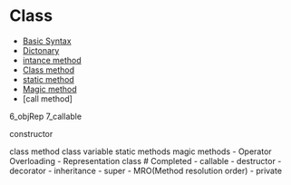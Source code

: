 # Class

* [Basic Syntax](0_basic.py)
* [Dictonary](1_dict.py)
* [intance method](2_intanceMethod.py)
* [Class method](3_classMethod.py)
* [static method](4_staticMethod.py)
* [Magic method](5_magicMethod.py)
* [call method]

6_objRep
7_callable

constructor


class method
class variable
static methods
magic methods
        - Operator Overloading
        - Representation class         # Completed
        - callable
        - destructor
        - decorator
    - inheritance
         - super
    - MRO(Method resolution order)
    - private